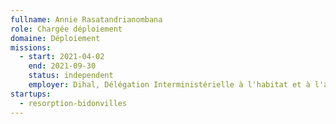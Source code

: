 ```yaml
---
fullname: Annie Rasatandrianombana
role: Chargée déploiement
domaine: Déploiement
missions:
  - start: 2021-04-02
    end: 2021-09-30
    status: independent
    employer: Dihal, Délégation Interministérielle à l'habitat et à l'accès au logement
startups:
  - resorption-bidonvilles
---
```


